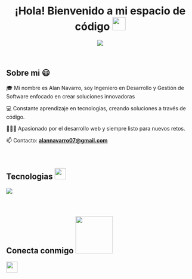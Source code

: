 <h1 align="center"><b>¡Hola! Bienvenido a mi espacio de código </b><img src="https://media.giphy.com/media/hvRJCLFzcasrR4ia7z/giphy.gif" width="35"></h1>

<p align="center">
  <a href="https://github.com/DenverCoder1/readme-typing-svg"><img src="https://readme-typing-svg.herokuapp.com?font=Time+New+Roman&color=%23C8BE25&size=25&center=true&vCenter=true&width=600&height=100&lines=Desarrollo+de+Software;Programador+Competitivo;Desarrollo+Full+Stack;Aprendizaje+Constante"></a>
</p>
<br>
<h2>Sobre mi 😃</h2>
<!--Intro start-->

<p align="left">
🎓 Mi nombre es Alan Navarro, soy Ingeniero en Desarrollo y Gestión de Software enfocado en crear soluciones innovadoras
  
💻 Constante aprendizaje en tecnologias, creando soluciones a través de código.

👨🏻‍💻 Apasionado por el desarrollo web y siempre listo para nuevos retos.

📫 Contacto: **alannavarro07@gmail.com**
<!--Intro end-->
  </p>
<br>

<h2>Tecnologias  <img src = "https://media2.giphy.com/media/QssGEmpkyEOhBCb7e1/giphy.gif?cid=ecf05e47a0n3gi1bfqntqmob8g9aid1oyj2wr3ds3mg700bl&rid=giphy.gif" width = 30px></h2>
<p align="left">
<!--tech stack icons-->
<p align="left">
  <a href="https://skillicons.dev">
    <img src="https://skillicons.dev/icons?i=js,cs,ts,java,kotlin,php,css,html,nodejs,express,dotnet,jquery,npm,bootstrap,react,angular,visualstudio,figma,androidstudio,git,github,postman,vscode,stackoverflow,mysql,mongodb,firebase&perline=20" />
  </a>
</p>
<br>

<h2> Conecta conmigo <img src='https://raw.githubusercontent.com/ShahriarShafin/ShahriarShafin/main/Assets/handshake.gif' width="100px"> </h2>

<a href = 'www.linkedin.com/in/alan-navarro-189259218'> <img width = '30px' align= 'center' src="https://raw.githubusercontent.com/rahulbanerjee26/githubAboutMeGenerator/main/icons/linked-in-alt.svg"/></a> 



<!--
**alannvrro/alannvrro** is a ✨ _special_ ✨ repository because its `README.md` (this file) appears on your GitHub profile.

Here are some ideas to get you started:

- 🔭 I’m currently working on ...
- 🌱 I’m currently learning ...
- 👯 I’m looking to collaborate on ...
- 🤔 I’m looking for help with ...
- 💬 Ask me about ...
- 📫 How to reach me: ...
- 😄 Pronouns: ...
- ⚡ Fun fact: ...
-->
